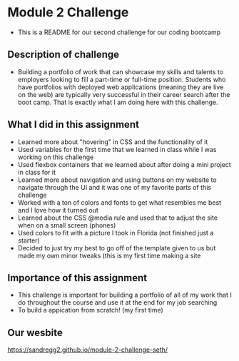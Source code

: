 # Module 2 Challenge
- This is a README for our second challenge for our coding bootcamp
## Description of challenge
- Building a portfolio of work that can showcase my skills and talents to employers looking to fill a part-time or full-time position. Students who have portfolios with deployed web applications (meaning they are live on the web) are typically very successful in their career search after the boot camp. That is exactly what I am doing here with this challenge.
## What I did in this assignment
- Learned more about "hovering" in CSS and the functionality of it
- Used variables for the first time that we learned in class while I was working on this challenge
- Used flexbox containers that we learned about after doing a mini project in class for it
- Learned more about navigation and using buttons on my website to navigate through the UI and it was one of my favorite parts of this challenge
- Worked with a ton of colors and fonts to get what resembles me best and I love how it turned out
- Learned about the CSS @media rule and used that to adjust the site when on a small screen (phones)
- Used colors to fit with a picture I took in Florida (not finished just a starter)
- Decided to just try my best to go off of the template given to us but made my own minor tweaks (this is my first time making a site
## Importance of this assignment
- This challenge is important for building a portfolio of all of my work that I do throughout the course and use it at the end for my job searching
- To build a appication from scratch! (my first time)
## Our wesbite
https://sandregg2.github.io/module-2-challenge-seth/
